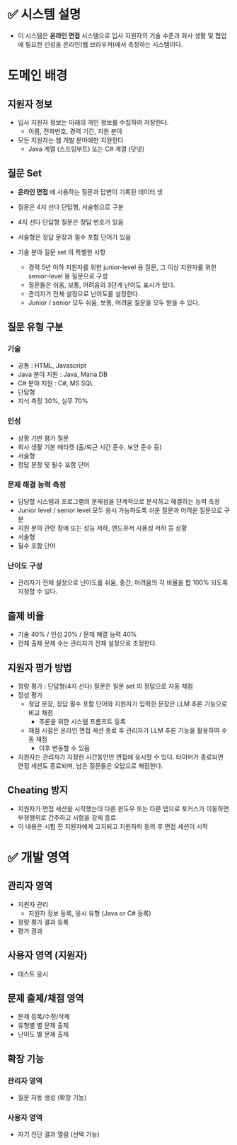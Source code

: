 # ✅ 시스템 설명

* 이 시스템은 **온라인 면접** 시스템으로 입사 지원자의 기술 수준과 회사 생활 및 협업에 필요한 인성을 온라인(웹 브라우저)에서 측정하는 시스템이다.

# 도메인 배경

## 지원자 정보

* 입사 지원자 정보는 아래의 개인 정보를 수집하여 저장한다.
  + 이름, 전화번호, 경력 기간, 지원 분야 
* 모든 지원자는 웹 개발 분야에만 지원한다.
  + Java 계열 (스프링부트) 또는 C# 계열 (닷넷)

## 질문 Set

* **온라인 면접** 에 사용하는 질문과 답변이 기록된 데이터 셋
* 질문은 4지 선다 단답형, 서술형으로 구분
* 4지 선다 단답형 질문은 정답 번호가 있음
* 서술형은 정답 문장과 필수 포함 단어가 있음

* 기술 분야 질문 set 의 특별한 사항
  + 경력 5년 이하 지원자를 위한 junior-level 용 질문, 그 이상 지원자를 위한 senior-level 용 질문으로 구성
  + 질문들은 쉬움, 보통, 어려움의 3단계 난이도 표시가 있다.
  + 관리자가 전체 설정으로 난이도를 설정한다.
  + Junior / senior 모두 쉬움, 보통, 어려움 질문을 모두 받을 수 있다.

## 질문 유형 구분

### 기술

* 공통 : HTML, Javascript
* Java 분야 지원 : Java, Maria DB
* C# 분야 지원 : C#, MS SQL
* 단답형
* 지식 측정 30%, 실무 70%

### 인성

* 상황 기반 평가 질문
* 회사 생활 기본 에티켓 (출/퇴근 시간 준수, 보안 준수 등)
* 서술형
* 정답 문장 및 필수 포함 단어

### 문제 해결 능력 측정

* 담당할 시스템과 프로그램의 문제점을 단계적으로 분석하고 해결하는 능력 측정
* Junior level / senior level 모두 응시 가능하도록 쉬운 질문과 어려운 질문으로 구분
* 지원 분야 관련 장애 또는 성능 저하, 엔드유저 사용성 저하 등 상황
* 서술형
* 필수 포함 단어

### 난이도 구성

* 관리자가 전체 설정으로 난이도를 쉬움, 중간, 어려움의 각 비율을 합 100% 되도록 지정할 수 있다.

## 출제 비율

* 기술 40% / 인성 20% / 문제 해결 능력 40%
* 전체 출제 문제 수는 관리자가 전체 설정으로 조정한다.

## 지원자 평가 방법

* 정량 평가 : 단답형(4지 선다) 질문은 질문 set 의 정답으로 자동 채점
* 정성 평가
  + 정답 문장, 정답 필수 포함 단어와 지원자가 입력한 문장은 LLM 추론 기능으로 비교 채점
    - 추론을 위한 시스템 프롬프트 등록
  + 채점 시점은 온라인 면접 세션 종료 후 관리자가 LLM 추론 기능을 활용하여 수동 채점
    - 이후 변동할 수 있음
* 지원자는 관리자가 지정한 시간동안만 면접에 응시할 수 있다. 타이머가 종료되면 면접 세션도 종료되며, 남은 질문들은 오답으로 채점한다.

## Cheating 방지

* 지원자가 면접 세션을 시작했는데 다른 윈도우 또는 다른 탭으로 포커스가 이동하면 부정행위로 간주하고 시험을 강제 종료
* 이 내용은 시험 전 지원자에게 고지되고 지원자의 동의 후 면접 세션이 시작

# ✅ 개발 영역

## 관리자 영역

* 지원자 관리
  - 지원자 정보 등록, 응시 유형 (Java or C# 등록)
* 정량 평가 결과 등록
* 평가 결과

## 사용자 영역 (지원자)

* 테스트 응시

## 문제 출제/채점 영역

* 문제 등록/수정/삭제
* 유형별 별 문제 출제
* 난이도 별 문제 출제

## 확장 기능

### 관리자 영역
* 질문 자동 생성 (확장 기능)

### 사용자 영역
* 자기 진단 결과 열람 (선택 가능)